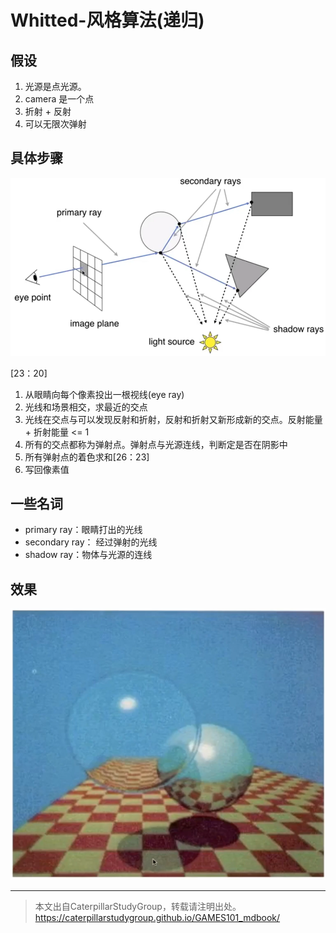 # Whitted-风格算法(递归)

## 假设

1. 光源是点光源。
2. camera 是一个点
3. 折射 + 反射
4. 可以无限次弹射

## 具体步骤

![](../assets/85.PNG)  

[23：20]

1. 从眼睛向每个像素投出一根视线(eye ray)
2. 光线和场景相交，求最近的交点
3. 光线在交点与可以发现反射和折射，反射和折射又新形成新的交点。反射能量 + 折射能量 <= 1
4. 所有的交点都称为弹射点。弹射点与光源连线，判断定是否在阴影中 
5. 所有弹射点的着色求和[26：23]  
6. 写回像素值

## 一些名词

- primary ray：眼睛打出的光线  
- secondary ray： 经过弹射的光线  
- shadow ray：物体与光源的连线  

## 效果

![](../assets/86.PNG)  

------------------------------

> 本文出自CaterpillarStudyGroup，转载请注明出处。  
> https://caterpillarstudygroup.github.io/GAMES101_mdbook/